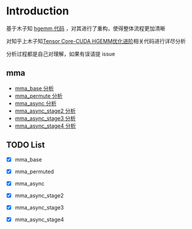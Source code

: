# Introduction

基于木子知  [hgemm 代码](https://github.com/Bruce-Lee-LY/cuda_hgemm) ，对其进行了重构，使得整体流程更加清晰

对知乎上木子知[Tensor Core-CUDA HGEMM优化进阶](https://zhuanlan.zhihu.com/p/639297098)相关代码进行详尽分析

分析过程都是自己对理解，如果有误请提 issue



## mma

* [mma_base 分析](docs/mma/mma_base/mma_base.md)
* [mma_permute 分析](docs/mma/mma_permute/mma_permuted.md)
* [mma_async 分析](docs/mma/mma_async/mma_async.md)
* [mma_async_stage2 分析](docs/mma/mma_async_stage2/mma_async_stage2.md)
* [mma_async_stage3 分析](docs/mma/mma_async_stage3/mma_async_stage3.md)
* [mma_async_stage4 分析](docs/mma/mma_async_stage4/mma_async_stage4.md)



## TODO List

- [x] mma_base

- [x] mma_permuted

- [x] mma_async

- [x] mma_async_stage2

- [x] mma_async_stage3

- [x] mma_async_stage4

  

